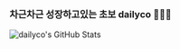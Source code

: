 ### 차근차근 성장하고있는 초보  dailyco 👩🏻‍💻

![dailyco's GitHub Stats](https://github-readme-stats.vercel.app/api?username=dailyco&count_private=true&theme=radical)

<!--
**dailyco/dailyco** is a ✨ _special_ ✨ repository because its `README.md` (this file) appears on your GitHub profile.

Here are some ideas to get you started:

- 🔭 I’m currently working on ...
- 🌱 I’m currently learning ...
- 👯 I’m looking to collaborate on ...
- 🤔 I’m looking for help with ...
- 💬 Ask me about ...
- 📫 How to reach me: ...
- 😄 Pronouns: ...
- ⚡ Fun fact: ...
-->
